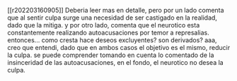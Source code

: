[[r202203160905]]
Deberia leer mas en detalle, pero por un lado comenta que al sentir culpa surge una necesidad de ser castigado en la realidad, dado que la mitiga. y por otro lado, comenta que el neurotico esta constantemente realizando autoacusaciones por temor a represalias. entonces... como cresta hace deseos excluyentes? son derivados?
 aaa, creo que entendi, dado que en ambos casos el objetivo es el mismo, reducir la culpa. se puede comprender tomando en cuenta lo comentado de la insinceridad de las autoacusaciones, en el fondo, el neurotico no desea la culpa.
 